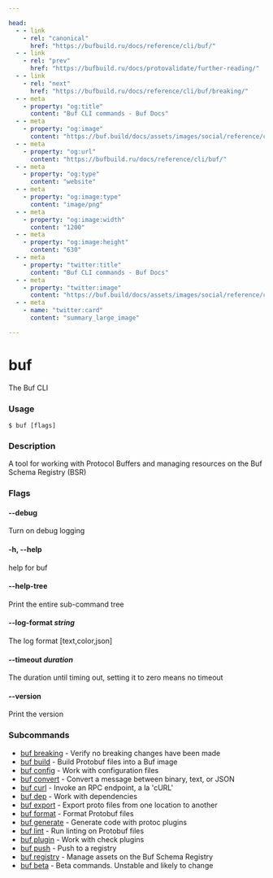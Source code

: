 ```yaml
---

head:
  - - link
    - rel: "canonical"
      href: "https://bufbuild.ru/docs/reference/cli/buf/"
  - - link
    - rel: "prev"
      href: "https://bufbuild.ru/docs/protovalidate/further-reading/"
  - - link
    - rel: "next"
      href: "https://bufbuild.ru/docs/reference/cli/buf/breaking/"
  - - meta
    - property: "og:title"
      content: "Buf CLI commands - Buf Docs"
  - - meta
    - property: "og:image"
      content: "https://buf.build/docs/assets/images/social/reference/cli/buf/index.png"
  - - meta
    - property: "og:url"
      content: "https://bufbuild.ru/docs/reference/cli/buf/"
  - - meta
    - property: "og:type"
      content: "website"
  - - meta
    - property: "og:image:type"
      content: "image/png"
  - - meta
    - property: "og:image:width"
      content: "1200"
  - - meta
    - property: "og:image:height"
      content: "630"
  - - meta
    - property: "twitter:title"
      content: "Buf CLI commands - Buf Docs"
  - - meta
    - property: "twitter:image"
      content: "https://buf.build/docs/assets/images/social/reference/cli/buf/index.png"
  - - meta
    - name: "twitter:card"
      content: "summary_large_image"

---
```


# buf

The Buf CLI

### Usage

```console
$ buf [flags]
```

### Description

A tool for working with Protocol Buffers and managing resources on the Buf Schema Registry (BSR)

### Flags

#### \--debug

Turn on debug logging

#### \-h, --help

help for buf

#### \--help-tree

Print the entire sub-command tree

#### \--log-format _string_

The log format \[text,color,json\]

#### \--timeout _duration_

The duration until timing out, setting it to zero means no timeout

#### \--version

Print the version

### Subcommands

- [buf breaking](breaking/) - Verify no breaking changes have been made
- [buf build](build/) - Build Protobuf files into a Buf image
- [buf config](config/) - Work with configuration files
- [buf convert](convert/) - Convert a message between binary, text, or JSON
- [buf curl](curl/) - Invoke an RPC endpoint, a la 'cURL'
- [buf dep](dep/) - Work with dependencies
- [buf export](export/) - Export proto files from one location to another
- [buf format](format/) - Format Protobuf files
- [buf generate](generate/) - Generate code with protoc plugins
- [buf lint](lint/) - Run linting on Protobuf files
- [buf plugin](plugin/) - Work with check plugins
- [buf push](push/) - Push to a registry
- [buf registry](registry/) - Manage assets on the Buf Schema Registry
- [buf beta](beta/) - Beta commands. Unstable and likely to change
